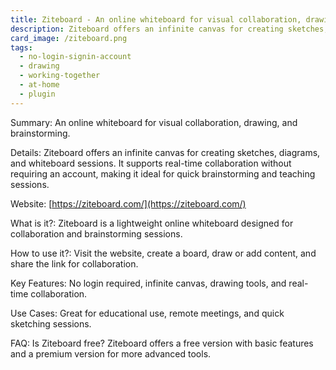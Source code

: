 ```yaml
---
title: Ziteboard - An online whiteboard for visual collaboration, drawing, and brainstorming.
description: Ziteboard offers an infinite canvas for creating sketches, diagrams, and whiteboard sessions. It supports real-time collaboration without requiring an account, making it ideal for quick brainstorming and teaching sessions.
card_image: /ziteboard.png
tags:
  - no-login-signin-account
  - drawing
  - working-together
  - at-home
  - plugin
---
```


Summary: An online whiteboard for visual collaboration, drawing, and brainstorming.

Details: Ziteboard offers an infinite canvas for creating sketches, diagrams, and whiteboard sessions. It supports real-time collaboration without requiring an account, making it ideal for quick brainstorming and teaching sessions.

Website: [https://ziteboard.com/](https://ziteboard.com/)

What is it?: Ziteboard is a lightweight online whiteboard designed for collaboration and brainstorming sessions.

How to use it?: Visit the website, create a board, draw or add content, and share the link for collaboration.

Key Features: No login required, infinite canvas, drawing tools, and real-time collaboration.

Use Cases: Great for educational use, remote meetings, and quick sketching sessions.

FAQ: Is Ziteboard free? Ziteboard offers a free version with basic features and a premium version for more advanced tools.
